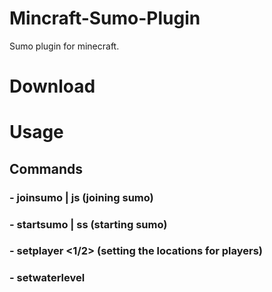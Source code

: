 # Mincraft-Sumo-Plugin
Sumo plugin for minecraft.

<h1>Download</h1>

<h1>Usage</h1>
<h2>Commands</h2>
<h3>- joinsumo | js (joining sumo)</h3>
<h3>- startsumo | ss (starting sumo)</h3>
<h3>- setplayer <1/2> (setting the locations for players)</h3>
<h3>- setwaterlevel <double></h3>
